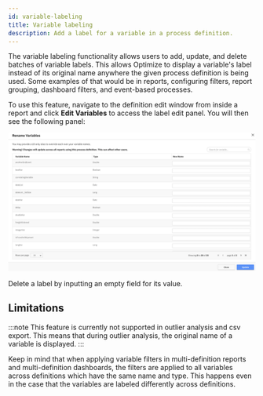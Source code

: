 ```yaml
---
id: variable-labeling
title: Variable labeling
description: Add a label for a variable in a process definition.
---
```


The variable labeling functionality allows users to add, update, and delete batches of variable labels. This allows Optimize to display a variable's label instead of its original name anywhere the given process definition is being used. Some examples of that would be
in reports, configuring filters, report grouping, dashboard filters, and event-based processes.

To use this feature, navigate to the definition edit window from inside a report and click **Edit Variables** to access the label edit panel. You will then see the following panel:

![Label Edit panel](./img/variable-labeling-panel.png)

Delete a label by inputting an empty field for its value.

## Limitations

:::note
This feature is currently not supported in outlier analysis and csv export. This means that during outlier analysis, the original name of a variable is displayed.
:::

Keep in mind that when applying variable filters in multi-definition reports and multi-definition dashboards, the filters are applied to all variables across definitions which have the same name and type. This happens even in the case that the variables are labeled differently across definitions.
